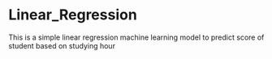 # Linear_Regression
This is a simple linear regression machine learning model to predict score of student based on studying hour
